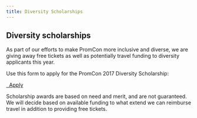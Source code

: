 ```yaml
---
title: Diversity Scholarships
---
```


## Diversity scholarships

As part of our efforts to make PromCon more inclusive and diverse, we are giving
away free tickets as well as potentially travel funding to diversity applicants
this year.

Use this form to apply for the PromCon 2017 Diversity Scholarship:

<a class="btn btn-default btn-lg" href="https://docs.google.com/forms/d/e/1FAIpQLSeL7G04jHOndkVyWxs8HfPPhKjmU8syL51B97HbJjKBE0eGoQ/viewform" target="_blank" role="button">
  <i class="fa fa-commenting"></i>&nbsp;&nbsp;Apply
</a>

Scholarship awards are based on need and merit, and are not guaranteed. We will
decide based on available funding to what extend we can reimburse travel in
addition to providing free tickets.